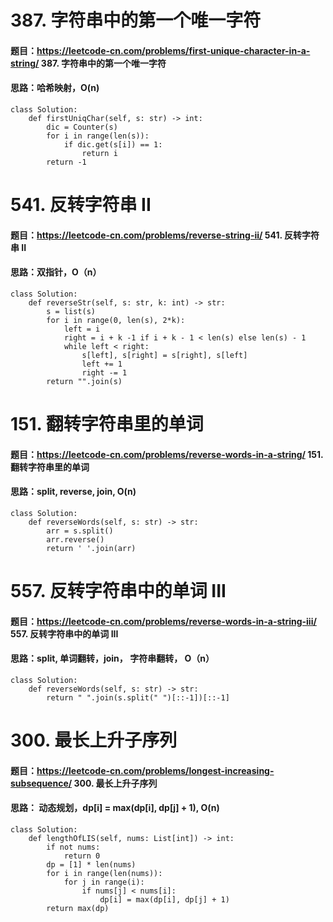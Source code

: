 # 387. 字符串中的第一个唯一字符
#### 题目：https://leetcode-cn.com/problems/first-unique-character-in-a-string/   387. 字符串中的第一个唯一字符
#### 思路：哈希映射，O(n)
```
class Solution:
    def firstUniqChar(self, s: str) -> int:
        dic = Counter(s)
        for i in range(len(s)):
            if dic.get(s[i]) == 1:
                return i 
        return -1
```

# 541. 反转字符串 II
#### 题目：https://leetcode-cn.com/problems/reverse-string-ii/  541. 反转字符串 II
#### 思路：双指针，O（n）
```
class Solution:
    def reverseStr(self, s: str, k: int) -> str:
        s = list(s)
        for i in range(0, len(s), 2*k):
            left = i 
            right = i + k -1 if i + k - 1 < len(s) else len(s) - 1
            while left < right:
                s[left], s[right] = s[right], s[left]
                left += 1
                right -= 1
        return "".join(s)
```

# 151. 翻转字符串里的单词
#### 题目：https://leetcode-cn.com/problems/reverse-words-in-a-string/ 151. 翻转字符串里的单词
#### 思路：split, reverse, join, O(n)
```
class Solution:
    def reverseWords(self, s: str) -> str:
        arr = s.split()
        arr.reverse()
        return ' '.join(arr)
```

# 557. 反转字符串中的单词 III
#### 题目：https://leetcode-cn.com/problems/reverse-words-in-a-string-iii/   557. 反转字符串中的单词 III
#### 思路：split, 单词翻转，join， 字符串翻转， O（n）
```
class Solution:
    def reverseWords(self, s: str) -> str:
        return " ".join(s.split(" ")[::-1])[::-1]
```

# 300. 最长上升子序列
#### 题目：https://leetcode-cn.com/problems/longest-increasing-subsequence/  300. 最长上升子序列
#### 思路： 动态规划，dp[i] = max(dp[i], dp[j] + 1), O(n)
```
class Solution:
    def lengthOfLIS(self, nums: List[int]) -> int:
        if not nums:
            return 0
        dp = [1] * len(nums)
        for i in range(len(nums)):
            for j in range(i):
                if nums[j] < nums[i]:
                    dp[i] = max(dp[i], dp[j] + 1)
        return max(dp)
```
